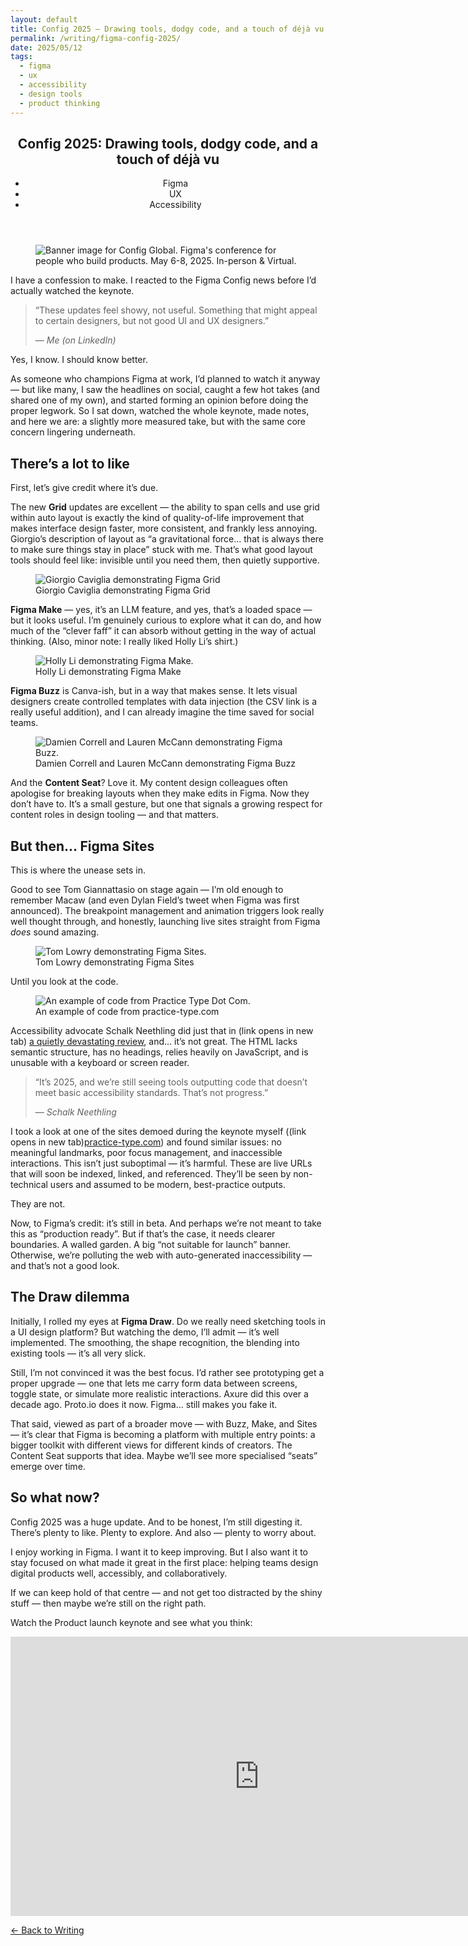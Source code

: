 ```yaml
---
layout: default
title: Config 2025 – Drawing tools, dodgy code, and a touch of déjà vu
permalink: /writing/figma-config-2025/
date: 2025/05/12
tags:
  - figma
  - ux
  - accessibility
  - design tools
  - product thinking
---
```


<article>

  <header>
    <h1>Config 2025: Drawing tools, dodgy code, and a touch of déjà vu</h1>
    <ul class="tags">
      <li>Figma</li>
      <li>UX</li>
      <li>Accessibility</li>
    </ul>
  </header>

  <figure>
      <img src="/assets/img/writing/config/config_global_banner.png" alt="Banner image for Config Global. Figma's conference for people who build products. May 6-8, 2025. In-person & Virtual.">
  </figure>

  <p class="intro">I have a confession to make. I reacted to the Figma Config news before I’d actually watched the keynote.</p>

  <div class="inline-quote">
    <blockquote>
      <p>“These updates feel showy, not useful. Something that might appeal to certain designers, but not good UI and UX designers.”</p> 
      <footer>— <cite>Me (on LinkedIn)</cite></footer>
    </blockquote>
  </div>

  <p>Yes, I know. I should know better.</p>

  <p>As someone who champions Figma at work, I’d planned to watch it anyway — but like many, I saw the headlines on social, caught a few hot takes (and shared one of my own), and started forming an opinion before doing the proper legwork. So I sat down, watched the whole keynote, made notes, and here we are: a slightly more measured take, but with the same core concern lingering underneath.</p>

  <h2><span class="highlight">There’s a lot to like</span></h2>

  <p>First, let’s give credit where it’s due.</p>

  <p>The new <strong>Grid</strong> updates are excellent — the ability to span cells and use grid within auto layout is exactly the kind of quality-of-life improvement that makes interface design faster, more consistent, and frankly less annoying. Giorgio’s description of layout as “a gravitational force... that is always there to make sure things stay in place” stuck with me. That’s what good layout tools should feel like: invisible until you need them, then quietly supportive.</p>

  <figure>
      <img src="/assets/img/writing/config/config-demo-grid.jpg" alt="Giorgio Caviglia demonstrating Figma Grid">
      <figcaption>Giorgio Caviglia demonstrating Figma Grid</figcaption>
  </figure>

  <p><strong>Figma Make</strong> — yes, it’s an LLM feature, and yes, that’s a loaded space — but it looks useful. I’m genuinely curious to explore what it can do, and how much of the “clever faff” it can absorb without getting in the way of actual thinking. (Also, minor note: I really liked Holly Li’s shirt.)</p>

  <figure>
      <img src="/assets/img/writing/config/config-demo-make.jpg" alt="Holly Li demonstrating Figma Make.">
      <figcaption>Holly Li demonstrating Figma Make</figcaption>
  </figure>

  <p><strong>Figma Buzz</strong> is Canva-ish, but in a way that makes sense. It lets visual designers create controlled templates with data injection (the CSV link is a really useful addition), and I can already imagine the time saved for social teams.</p>

  <figure>
      <img src="/assets/img/writing/config/config-demo-buzz.jpg" alt="Damien Correll and Lauren McCann demonstrating Figma Buzz.">
      <figcaption>Damien Correll and Lauren McCann demonstrating Figma Buzz</figcaption>
  </figure>

  <p>And the <strong>Content Seat</strong>? Love it. My content design colleagues often apologise for breaking layouts when they make edits in Figma. Now they don’t have to. It’s a small gesture, but one that signals a growing respect for content roles in design tooling — and that matters.</p>

  <h2><span class="highlight">But then… Figma Sites</span></h2>

  <p>This is where the unease sets in.</p>

  <p>Good to see Tom Giannattasio on stage again — I’m old enough to remember Macaw (and even Dylan Field’s tweet when Figma was first announced). The breakpoint management and animation triggers look really well thought through, and honestly, launching live sites straight from Figma <em>does</em> sound amazing.</p>

  <figure>
      <img src="/assets/img/writing/config/config-demo-sites.jpg" alt="Tom Lowry demonstrating Figma Sites.">
      <figcaption>Tom Lowry demonstrating Figma Sites</figcaption>
  </figure>

  <p>Until you look at the code.</p>

  <figure>
      <img src="/assets/img/writing/config/config-demo-sites-code.jpg" alt="An example of code from Practice Type Dot Com.">
      <figcaption>An example of code from practice-type.com</figcaption>
  </figure>

  <p>Accessibility advocate Schalk Neethling did just that in <span class="visually-hidden">(link opens in new tab) </span><a href="https://youtu.be/6g-HxLhFHhc?si=PVhBnUU_3362RSwh" target="_blank" rel="noopener noreferrer">a quietly devastating review</a>, and… it’s not great. The HTML lacks semantic structure, has no headings, relies heavily on JavaScript, and is unusable with a keyboard or screen reader.</p>
  
  <div class="inline-quote">
    <blockquote>
      <p>“It’s 2025, and we’re still seeing tools outputting code that doesn’t meet basic accessibility standards. That’s not progress.”</p> 
      <footer>— <cite>Schalk Neethling</cite></footer>
    </blockquote>
  </div>

  <p>I took a look at one of the sites demoed during the keynote myself (<span class="visually-hidden">(link opens in new tab)</span><a href="https://www.practice-type.com/" target="_blank" rel="noopener noreferrer">practice-type.com</a>) and found similar issues: no meaningful landmarks, poor focus management, and inaccessible interactions. This isn’t just suboptimal — it’s harmful. These are live URLs that will soon be indexed, linked, and referenced. They’ll be seen by non-technical users and assumed to be modern, best-practice outputs.</p>
  <p>They are not.</p>

  <p>Now, to Figma’s credit: it’s still in beta. And perhaps we’re not meant to take this as “production ready”. But if that’s the case, it needs clearer boundaries. A walled garden. A big “not suitable for launch” banner. Otherwise, we’re polluting the web with auto-generated inaccessibility — and that’s not a good look.</p>

  <h2><span class="highlight">The Draw dilemma</span></h2>

  <p>Initially, I rolled my eyes at <strong>Figma Draw</strong>. Do we really need sketching tools in a UI design platform? But watching the demo, I’ll admit — it’s well implemented. The smoothing, the shape recognition, the blending into existing tools — it’s all very slick.</p>

  <p>Still, I’m not convinced it was the best focus. I’d rather see prototyping get a proper upgrade — one that lets me carry form data between screens, toggle state, or simulate more realistic interactions. Axure did this over a decade ago. Proto.io does it now. Figma… still makes you fake it.</p>

  <p>That said, viewed as part of a broader move — with Buzz, Make, and Sites — it’s clear that Figma is becoming a platform with multiple entry points: a bigger toolkit with different views for different kinds of creators. The Content Seat supports that idea. Maybe we’ll see more specialised “seats” emerge over time.</p>

  <h2><span class="highlight">So what now?</span></h2>

  <p>Config 2025 was a huge update. And to be honest, I’m still digesting it. There’s plenty to like. Plenty to explore. And also — plenty to worry about.</p>

  <p>I enjoy working in Figma. I want it to keep improving. But I also want it to stay focused on what made it great in the first place: helping teams design digital products well, accessibly, and collaboratively.</p>

  <p>If we can keep hold of that centre — and not get too distracted by the shiny stuff — then maybe we’re still on the right path.</p>

  <p>Watch the Product launch keynote and see what you think:</p>
  
  <div class="responsive-video">
    <iframe width="795" height="447" src="https://www.youtube.com/embed/5q8YAUTYAyk?si=2omUWcsJIRhfocSY" title="YouTube video player" frameborder="0" allow="accelerometer; autoplay; clipboard-write; encrypted-media; gyroscope; picture-in-picture; web-share" referrerpolicy="strict-origin-when-cross-origin" allowfullscreen></iframe>
  </div>

</article>

<nav class="page-nav" aria-label="Page navigation">
    <p><a href="/writing" class="button--secondary">← Back to Writing</a></p>
</nav>
